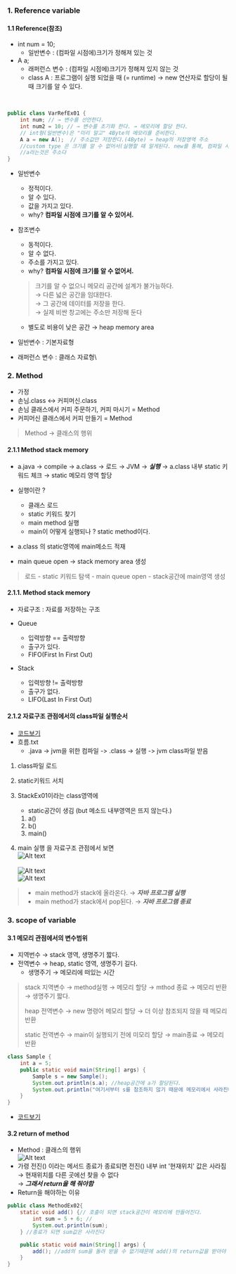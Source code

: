 ### 1. Reference variable

#### 1.1 Reference(참조)
- int num = 10;
    - 일반변수 : (컴파일 시점에)크기가 정해져 있는 것 
- A a; 
    - 래퍼런스 변수 : (컴파일 시점에)크기가 정해져 있지 않는 것
    - class A :  프로그램이 실행 되었을 때 (= runtime) → new 연산자로 할당이 될 때 크기를 알 수 있다.
<br/>
      
````java
public class VarRefEx01 {
    int num; // → 변수를 선언한다.
    int num2 = 10; // → 변수를 초기화 한다. → 메모리에 할당 한다.
    // int형(일반변수)은 "미리 알고" 4Byte의 메모리를 준비한다.
    A a = new A();  // 주소값만 저장한다.(4Byte) → heap의 저장영역 주소
    //custom type 은 크기를 알 수 없어서(실행할 때 알게된다. new를 통해, 컴파일 시점에는 모른다.)
    //a라는것은 주소다
}
````
- 일반변수 
  - 정적이다. 
  - 알 수 있다.
  - 값을 가지고 있다.
  - why? **컴파일 시점에 크기를 알 수 있어서.**
- 참조변수 
  - 동적이다.
  - 알 수 없다. 
  - 주소를 가지고 있다.
  - why? **컴파일 시점에 크기를 알 수 없어서.**
  > 크기를 알 수 없으니 메모리 공간에 설계가 불가능하다.<br/> 
  > → 다른 넓은 공간을 임대한다. <br/>
  > → 그 공간에 데이터를 저장을 한다. <br/>
  > → 실제 비싼 창고에는 주소만 저장해 둔다 <br/>
  - 별도로 비용이 낮은 공간 → heap memory area
  
- 일반변수 : 기본자료형
- 래퍼런스 변수 : 클래스 자료형\

### 2. Method
- 가정
- 손님.class ↔ 커피머신.class
- 손님 클래스에서 커피 주문하기, 커피 마시기 = Method
- 커피머신 클래스에서 커피 만들기 = Method
> Method → 클래스의 행위

#### 2.1.1 Method stack memory
- a.java → compile → a.class → 로드 → JVM → ***실행*** → a.class 내부 static 키워드 체크 → static 메모리 영역 할당
- 실행이란 ?
  - 클래스 로드
  - static 키워드 찾기
  - main method 실행
  - main이 어떻게 실행되나 ? static method이다.
  
- a.class 의 static영역에 main메소드 적재
- main queue open → stack memory area 생성
> 로드 - static 키워드 탐색 - main queue open - stack공간에 main영역 생성

#### 2.1.1. Method stack memory
- 자료구조 : 자료를 저장하는 구조
- Queue
  - 입력방향 == 출력방향
  - 출구가 있다.
  - FIFO(First In First Out)
  
- Stack
  - 입력방향 != 출력방향
  - 출구가 없다.
  - LIFO(Last In First Out)

#### 2.1.2 자료구조 관점에서의 class파일 실행순서
- [코드보기](https://github.com/GyeomFka/java-dare/blob/master/src/main/java/ch02/StackEx01.java)
 - 흐름.txt
   - .java -> jvm을 위한 컴파일 -> .class -> 실행 -> jvm class파일 받음
1) class파일 로드
2) static키워드 서치
3) StackEx01이라는 class영역에 
   - static공간이 생김 (but 메소드 내부영역은 뜨지 않는다.)
   1) a() 
   2) b()
   3) main()
   
4) main 실행 을 자료구조 관점에서 보면
   </br>![Alt text](../../99_img/08_java.JPG)  
   </br>![Alt text](../../99_img/07_java.JPG)
   </br>![Alt text](../../99_img/09_java.png)   

 > * main method가 stack에 올라온다. → ***자바 프로그램 실행*** 
 > * main method가 stack에서 pop된다. → ***자바 프로그램 종료***


### 3. scope of variable
#### 3.1 메모리 관점에서의 변수범위
- 지역번수 → stack 영역, 생명주기 짧다.
- 전역변수 → heap, static 영역, 생명주기 길다.
    * 생명주기 → 메모리에 떠있는 시간
    
> stack 지역변수 → method실행 → 메모리 할당 → mthod 종료 → 메모리 반환 → 생명주기 짧다.
> 
> heap 전역변수 → new 명령어 메모리 할당 → 더 이상 참조되지 않을 때 메모리 반환
> 
> static 전역변수 → main이 실행되기 전에 미모리 할당 → main종료 → 메모리 반환

```java
class Sample {
    int a = 5;
    public static void main(String[] args) {
        Sample s = new Sample();
        System.out.println(s.a); //heap공간에 a가 할당된다.
        System.out.println("여기서부터 s를 참조하지 않기 때문에 메모리에서 사라진다.");
    }
}
```
- [코드보기](https://github.com/GyeomFka/java-dare/blob/master/src/main/java/ch02/StackEx02.java)

#### 3.2 return of method
- Method : 클래스의 행위
  </br>![Alt text](../../99_img/10_java.png)
- 가령 전진() 이라는 메서드 종료가 종료되면 전진() 내부 int '현재위치' 값은 사라짐 
  </br>→ 현재위치를 다른 곳에선 찾을 수 없다
  </br>→ ***그래서 return을 해 줘야함***
- Return을 해야하는 이유  
```java
public class MethodEx02{ 
    static void add() {// 호출이 되면 stack공간이 메모리에 만들어진다.
        int sum = 5 + 6; //
        System.out.println(sum);
    } //종료가 되면 sum값은 사라진다

    public static void main(String[] args) {
        add(); //add의 sum을 돌려 받을 수 없기때문에 add()의 return값을 받아야 한다.
    }
}
```
